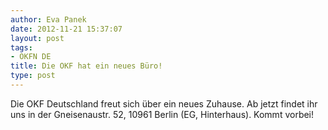 ```yaml
---
author: Eva Panek
date: 2012-11-21 15:37:07
layout: post
tags:
- OKFN DE
title: Die OKF hat ein neues Büro!
type: post
---
```


Die OKF Deutschland freut sich über ein neues Zuhause. Ab jetzt findet ihr uns in der Gneisenaustr. 52, 10961 Berlin (EG, Hinterhaus). Kommt vorbei!